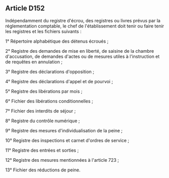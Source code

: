 Article D152
----
Indépendamment du registre d'écrou, des registres ou livres prévus par la
réglementation comptable, le chef de l'établissement doit tenir ou faire tenir
les registres et les fichiers suivants :

1° Répertoire alphabétique des détenus écroués ;

2° Registre des demandes de mise en liberté, de saisine de la chambre
d'accusation, de demandes d'actes ou de mesures utiles à l'instruction et de
requêtes en annulation ;

3° Registre des déclarations d'opposition ;

4° Registre des déclarations d'appel et de pourvoi ;

5° Registre des libérations par mois ;

6° Fichier des libérations conditionnelles ;

7° Fichier des interdits de séjour ;

8° Registre du contrôle numérique ;

9° Registre des mesures d'individualisation de la peine ;

10° Registre des inspections et carnet d'ordres de service ;

11° Registre des entrées et sorties ;

12° Registre des mesures mentionnées à l'article 723 ;

13° Fichier des réductions de peine.
